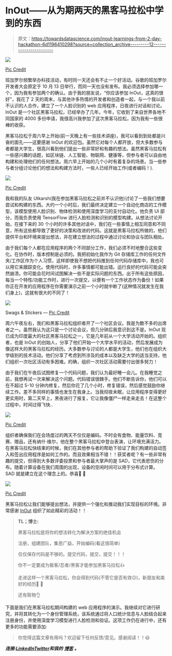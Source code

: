 # InOut——从为期两天的黑客马拉松中学到的东西

> 原文：<https://towardsdatascience.com/inout-learnings-from-2-day-hackathon-6d1196410298?source=collection_archive---------12----------------------->

![](img/fcf25196cbef25bdecc8abd52d68cd49.png)

[Pic Credit](https://twitter.com/tweet_prateekj/status/1051469753049632768)

班加罗尔频繁举办科技活动，有时同一天还会有不止一个好活动。谷歌的班加罗尔开发者大会原定于 10 月 13 日举行，而同一天也没有发布。我必须选择参加哪一个，因为我有参加两个的确认。由于我的朋友说，“你应该参加 InOut，这真的很好”，我花了 2 天的周末，与其他许多热情的开发者和创造者一起，与一个我以前不认识的人合作，建立了一个人脸识别的 web 应用程序，日夜进行对话和讨论。InOut 是一个社区黑客马拉松，已经举办了几年。今年，它收到了来自世界各地不同国家的 4000 多份申请，我很高兴我参加了这次黑客马拉松，因为我有一些很棒的收获。

黑客马拉松于周六早上开始(前一天晚上有一些技术讲座)，我可以看到到处都是兴奋的面孔——这要感谢 InOut 的欢迎包。虽然它对每个人都开放，但大多数参与者都是大学生，很高兴看到他们提出一些非常好和有趣的想法。虽然黑客马拉松有一些感兴趣的话题，如区块链、人工智能、物联网、健康等，但参与者可以自由地构建和处理他们的任何想法。周六早上开始的几个小时有着复杂的场景。当一些参与者分组讨论他们的想法和构建方法时，一些人已经开始工作(或者编码！).

![](img/3cee79a6354733b9f76f5a1dd97ef369.png)

[Pic Credit](https://twitter.com/aswanth9495/status/1051927987124285440)

我和我的队友 Utkarsh(我在参加黑客马拉松之前并不认识他)讨论了一些我们想要尝试和构建的东西。大约一个小时后，我们最终决定建立一个自动化商店的工作模型，该模型使用人脸识别、物体检测和使用深度学习的支付自动化。他负责 UI 部分，而我负责使用 TensorFlow 进行人脸检测和识别的模型构建。从想法讨论开始，在接下来的 30 个小时的许多其他对话中，我们在一些事情上相互同意和不同意，所有这些都导致了更好的决策和改进的代码。这就是黑客马拉松所做的，他们提供平台和环境来提出想法，并在建立想法的过程中通过讨论和协议与团队相处。

由于我们每个人都在应用程序的两个不同部分工作，我们必须不时地整合这些变化。在协作时，版本控制是必须的。我把初始化我作为 Git 存储库工作的任何文件夹/工作区作为个人习惯，这样即使我不想把代码推到任何代码存储库中，我也可以用它来跟踪变化。使用代码时，许多事情都可能出错。运行良好的代码可能会突然崩溃。你可能会花时间试图解决一些不是实际问题的东西。出于所有这些原因，每当一个特性/功能工作时，进行一次提交，以便有一个工作状态作为备份！如果你正在开发的应用程序在你需要演示之前一个小时就中断了(这种情况就发生在我们身上)，这就有很大的不同了！

![](img/9c8332a16a8c2c63a74ebcf1fd07baec.png)

Swags & Stickers — [Pic Credit](https://twitter.com/TheKaranAgrawal/status/1051613841002455040)

周六午夜左右，我们和黑客马拉松组织者开了一个社区会议。我是为数不多的出席者之一。虽然我认为这只是一个讨论会议，但几分钟后我意识到这不是。InOut 现已成为印度最大的社区黑客马拉松之一，它是几年前从一个大学活动开始的。组织者，也是 InOut 的创始人，分享了他们开始一个大学水平的活动，然后发展成为像这样大的黑客马拉松的经历。大多数参与讨论的人都是大学生，他们也在组织大学级别的技术活动。他们分享了考虑到所涉及的成本以及缺乏大学的适当支持，他们组织一次社区活动有多困难。的确，组织一次社区活动需要付出很多努力！

由于我们在午夜后试图修复一个代码问题，我们认为最好睡一会儿。在我睡觉之前，我想再试一次来解决这个问题。代码错误很棘手。他们不断告诉你，他们可以在不超过 5-10 分钟内修复，然后你花了几个小时，修复错误，然后感觉鼓励你继续工作。差不多同样的事情也发生在我身上。当我彻夜未眠，让应用程序变得更好更实用时，第二天早上，黑夜进行了报复，它让我像僵尸一样走来走去！在这整个过程中，时间过得飞快..

![](img/f9da1150dd6e91719a6caa37ebfa0e63.png)

[Pic Credit](https://twitter.com/devfolioco/status/1051040809234128896)

组织者确保我们在会场度过的两天不仅仅是编码。不时会有食物、能量饮料、竞赛、赠品，还有纳什·维尔，他在整个黑客马拉松中登台表演，让环境充满活力。在黑客马拉松快结束的时候，我们在其他参与者的帮助下验证了我们构建的自动签入和签出应用程序是如何工作的。而且效果相当不错！！获奖者呢？有一些非常有趣的提交，但得到大多数评委投票和参与者最大掌声的是 SAD，它代表悲伤的分布。随着计算设备在我们周围的出现，设备的空闲时间可以用于分布式计算。SAD 就是建立在这个理念上的。恭喜👏 👏

![](img/896492c308afab0a053a3f42fa016ac6.png)

[Pic Credit](https://twitter.com/hackinoutco/status/1053717393728589824)

黑客马拉松让我们能够提出想法，并提供一个强化和推动我们实现目标的环境。非常感谢 [InOut](https://twitter.com/hackinoutco) 组织了如此精彩的活动！！

> **TL；博士:**
> 
> 黑客马拉松是将你的想法转化为解决方案的绝佳机会
> 
> 注册，组建团队，集思广益，开始编码(看这很简单)
> 
> 仅仅保存代码是不够的。提交代码，提交，提交！！！
> 
> 你不一定要成为极客/忍者/黑客才能参加黑客马拉松👍
> 
> 走进这样一个黑客马拉松，你会得到代码(不管它是否有效😉)，新朋友和美好的经历👏 👏
> 
> 还有赃物👌

下面是我们在黑客马拉松期间构建的 web 应用程序的演示。我继续对它进行研究，并将其转化为一个身份管理系统，该系统通过将人口统计信息与人脸结合起来注册身份，并使用深度学习模型进行人脸检测和验证。这项工作仍在进行中，还有更多的功能需要添加:

> 你觉得这篇文章有用吗？欢迎留下任何反馈/意见。感谢阅读！！😃

***连接:***[***LinkedIn***](https://www.linkedin.com/in/avinash-kappa/)*[***Twitter***](http://twitter.com/avinashso13)***和我的*** [***博客***](https://theimgclist.github.io/) ***。****